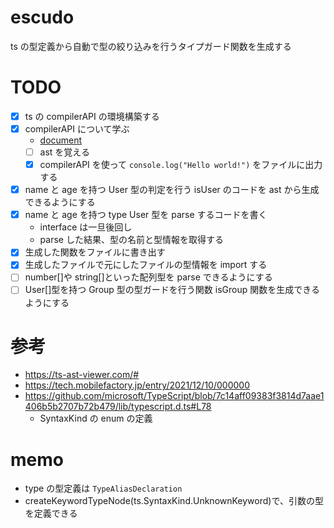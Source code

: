 # escudo

ts の型定義から自動で型の絞り込みを行うタイプガード関数を生成する

# TODO

- [x] ts の compilerAPI の環境構築する
- [x] compilerAPI について学ぶ
  - [document](https://github.com/microsoft/TypeScript/wiki/Using-the-Compiler-API)
  - [ ] ast を覚える
  - [x] compilerAPI を使って `console.log("Hello world!")` をファイルに出力する
- [x] name と age を持つ User 型の判定を行う isUser のコードを ast から生成できるようにする
- [x] name と age を持つ type User 型を parse するコードを書く
  - interface は一旦後回し
  - parse した結果、型の名前と型情報を取得する
- [x] 生成した関数をファイルに書き出す
- [x] 生成したファイルで元にしたファイルの型情報を import する
- [ ] number[]や string[]といった配列型を parse できるようにする
- [ ] User[]型を持つ Group 型の型ガードを行う関数 isGroup 関数を生成できるようにする

# 参考

- https://ts-ast-viewer.com/#
- https://tech.mobilefactory.jp/entry/2021/12/10/000000
- https://github.com/microsoft/TypeScript/blob/7c14aff09383f3814d7aae1406b5b2707b72b479/lib/typescript.d.ts#L78
  - SyntaxKind の enum の定義

# memo

- type の型定義は `TypeAliasDeclaration`
- createKeywordTypeNode(ts.SyntaxKind.UnknownKeyword)で、引数の型を定義できる
